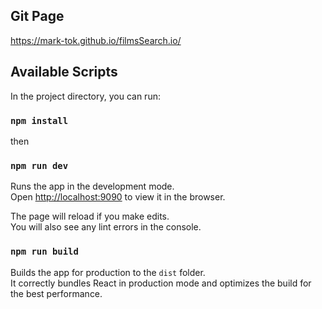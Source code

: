 ## Git Page

https://mark-tok.github.io/filmsSearch.io/

## Available Scripts

In the project directory, you can run:

### `npm install`

then

### `npm run dev`

Runs the app in the development mode.<br />
Open [http://localhost:9090](http://localhost:9090) to view it in the browser.

The page will reload if you make edits.<br />
You will also see any lint errors in the console.

### `npm run build`

Builds the app for production to the `dist` folder.<br />
It correctly bundles React in production mode and optimizes the build for the best performance.